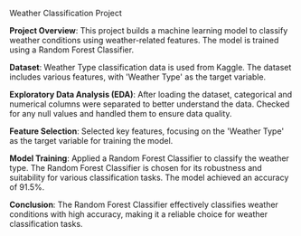 Weather Classification Project

**Project Overview**:
This project builds a machine learning model to classify weather conditions using weather-related features. The model is trained using a Random Forest Classifier.

**Dataset**:
Weather Type classification data is used from Kaggle. The dataset includes various features, with 'Weather Type' as the target variable.

**Exploratory Data Analysis (EDA)**:
After loading the dataset, categorical and numerical columns were separated to better understand the data.
Checked for any null values and handled them to ensure data quality.

**Feature Selection**:
Selected key features, focusing on the 'Weather Type' as the target variable for training the model.

**Model Training**:
Applied a Random Forest Classifier to classify the weather type.
The Random Forest Classifier is chosen for its robustness and suitability for various classification tasks.
The model achieved an accuracy of 91.5%.

**Conclusion**:
The Random Forest Classifier effectively classifies weather conditions with high accuracy, making it a reliable choice for weather classification tasks.
